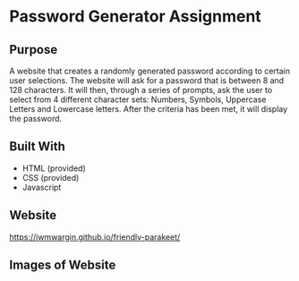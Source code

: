# Password Generator Assignment

## Purpose
A website that creates a randomly generated password according to certain user selections.  The website will ask for a password that is between 8 and 128 characters.  It will then, through a series of prompts, ask the user to select from 4 different character sets: Numbers, Symbols, Uppercase Letters and Lowercase letters. After the criteria has been met, it will display the password.

## Built With
* HTML (provided)
* CSS (provided)
* Javascript

## Website
https://iwmwargin.github.io/friendly-parakeet/

## Images of Website
